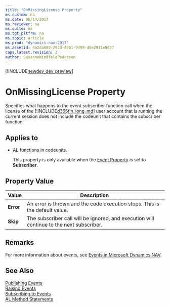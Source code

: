 ```yaml
---
title: "OnMissingLicense Property"
ms.custom: na
ms.date: 06/14/2017
ms.reviewer: na
ms.suite: na
ms.tgt_pltfrm: na
ms.topic: article
ms.prod: "dynamics-nav-2017"
ms.assetid: 4a2da080-292d-49b1-9499-48e2931e9d37
caps.latest.revision: 3
author: SusanneWindfeldPedersen
---
```


[!INCLUDE[newdev_dev_preview](../includes/newdev_dev_preview.md)]

# OnMissingLicense Property
Specifies what happens to the event subscriber function call when the license of the [!INCLUDE[d365fin_long_md](../includes/d365fin_long_md.md)] user account that is running the current session does not include the codeunit that contains the subscriber function.  
  
## Applies to  
  
-   AL functions in codeunits.  
  
     This property is only available when the [Event Property](devenv-event-property.md) is set to **Subscriber**.  
  
## Property Value  
  
|Value|Description|  
|-----------|-----------------|  
|**Error**|An error is thrown and the code execution stops. This is the default value.|  
|**Skip**|The subscriber call will be ignored, and execution will continue to the next subscriber.|  
  
## Remarks  
 For more information about events, see [Events in Microsoft Dynamics NAV](Events-in-Microsoft-Dynamics-NAV.md).  
  
## See Also  
 [Publishing Events](Publishing-Events.md)   
 [Raising Events](Raising-Events.md)   
 [Subscribing to Events](Subscribing-to-Events.md)   
 [AL Method Statements](../devenv-al-method-statements.md)